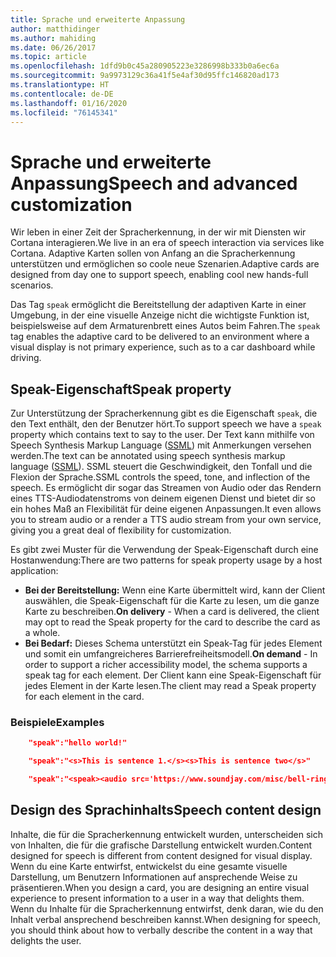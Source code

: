 ```yaml
---
title: Sprache und erweiterte Anpassung
author: matthidinger
ms.author: mahiding
ms.date: 06/26/2017
ms.topic: article
ms.openlocfilehash: 1dfd9b0c45a280905223e3286998b333b0a6ec6a
ms.sourcegitcommit: 9a9973129c36a41f5e4af30d95ffc146820ad173
ms.translationtype: HT
ms.contentlocale: de-DE
ms.lasthandoff: 01/16/2020
ms.locfileid: "76145341"
---
```

# <a name="speech-and-advanced-customization"></a><span data-ttu-id="392f9-102">Sprache und erweiterte Anpassung</span><span class="sxs-lookup"><span data-stu-id="392f9-102">Speech and advanced customization</span></span>
<span data-ttu-id="392f9-103">Wir leben in einer Zeit der Spracherkennung, in der wir mit Diensten wir Cortana interagieren.</span><span class="sxs-lookup"><span data-stu-id="392f9-103">We live in an era of speech interaction via services like Cortana.</span></span>  <span data-ttu-id="392f9-104">Adaptive Karten sollen von Anfang an die Spracherkennung unterstützen und ermöglichen so coole neue Szenarien.</span><span class="sxs-lookup"><span data-stu-id="392f9-104">Adaptive cards are designed from day one to support speech, enabling cool new hands-full scenarios.</span></span>

<span data-ttu-id="392f9-105">Das Tag `speak` ermöglicht die Bereitstellung der adaptiven Karte in einer Umgebung, in der eine visuelle Anzeige nicht die wichtigste Funktion ist, beispielsweise auf dem Armaturenbrett eines Autos beim Fahren.</span><span class="sxs-lookup"><span data-stu-id="392f9-105">The `speak` tag enables the adaptive card to be delivered to an environment where a visual display is not primary experience, such as to a car dashboard while driving.</span></span> 

## <a name="speak-property"></a><span data-ttu-id="392f9-106">Speak-Eigenschaft</span><span class="sxs-lookup"><span data-stu-id="392f9-106">Speak property</span></span>
<span data-ttu-id="392f9-107">Zur Unterstützung der Spracherkennung gibt es die Eigenschaft `speak`, die den Text enthält, den der Benutzer hört.</span><span class="sxs-lookup"><span data-stu-id="392f9-107">To support speech we have a `speak` property which contains text to say to the user.</span></span> <span data-ttu-id="392f9-108">Der Text kann mithilfe von Speech Synthesis Markup Language ([SSML](https://msdn.microsoft.com/library/office/hh361578)) mit Anmerkungen versehen werden.</span><span class="sxs-lookup"><span data-stu-id="392f9-108">The text can be annotated using speech synthesis markup language ([SSML](https://msdn.microsoft.com/library/office/hh361578)).</span></span> <span data-ttu-id="392f9-109">SSML steuert die Geschwindigkeit, den Tonfall und die Flexion der Sprache.</span><span class="sxs-lookup"><span data-stu-id="392f9-109">SSML controls the speed, tone, and inflection of the speech.</span></span>  <span data-ttu-id="392f9-110">Es ermöglicht dir sogar das Streamen von Audio oder das Rendern eines TTS-Audiodatenstroms von deinem eigenen Dienst und bietet dir so ein hohes Maß an Flexibilität für deine eigenen Anpassungen.</span><span class="sxs-lookup"><span data-stu-id="392f9-110">It even allows you to stream audio or a render a TTS audio stream from your own service, giving you a great deal of flexibility for customization.</span></span>

<span data-ttu-id="392f9-111">Es gibt zwei Muster für die Verwendung der Speak-Eigenschaft durch eine Hostanwendung:</span><span class="sxs-lookup"><span data-stu-id="392f9-111">There are two patterns for speak property usage by a host application:</span></span>

* <span data-ttu-id="392f9-112">**Bei der Bereitstellung:** Wenn eine Karte übermittelt wird, kann der Client auswählen, die Speak-Eigenschaft für die Karte zu lesen, um die ganze Karte zu beschreiben.</span><span class="sxs-lookup"><span data-stu-id="392f9-112">**On delivery** - When a card is delivered, the client may opt to read the Speak property for the card to describe the card as a whole.</span></span>
* <span data-ttu-id="392f9-113">**Bei Bedarf:** Dieses Schema unterstützt ein Speak-Tag für jedes Element und somit ein umfangreicheres Barrierefreiheitsmodell.</span><span class="sxs-lookup"><span data-stu-id="392f9-113">**On demand** - In order to support a richer accessibility model, the schema supports a speak tag for each element.</span></span> <span data-ttu-id="392f9-114">Der Client kann eine Speak-Eigenschaft für jedes Element in der Karte lesen.</span><span class="sxs-lookup"><span data-stu-id="392f9-114">The client may read a Speak property  for each element in the card.</span></span>

### <a name="examples"></a><span data-ttu-id="392f9-115">Beispiele</span><span class="sxs-lookup"><span data-stu-id="392f9-115">Examples</span></span>

```json
    "speak":"hello world!"

    "speak":"<s>This is sentence 1.</s><s>This is sentence two</s>"

    "speak":"<speak><audio src='https://www.soundjay.com/misc/bell-ringing-04.mp3'/><s>Time to wake up!</s></speak>"
```

## <a name="speech-content-design"></a><span data-ttu-id="392f9-116">Design des Sprachinhalts</span><span class="sxs-lookup"><span data-stu-id="392f9-116">Speech content design</span></span>

<span data-ttu-id="392f9-117">Inhalte, die für die Spracherkennung entwickelt wurden, unterscheiden sich von Inhalten, die für die grafische Darstellung entwickelt wurden.</span><span class="sxs-lookup"><span data-stu-id="392f9-117">Content designed for speech is different from content designed for visual display.</span></span> <span data-ttu-id="392f9-118">Wenn du eine Karte entwirfst, entwickelst du eine gesamte visuelle Darstellung, um Benutzern Informationen auf ansprechende Weise zu präsentieren.</span><span class="sxs-lookup"><span data-stu-id="392f9-118">When you design a card, you are designing an entire visual experience to present information to a user in a way that delights them.</span></span> <span data-ttu-id="392f9-119">Wenn du Inhalte für die Spracherkennung entwirfst, denk daran, wie du den Inhalt verbal ansprechend beschreiben kannst.</span><span class="sxs-lookup"><span data-stu-id="392f9-119">When designing for speech, you should think about how to verbally describe the content in a way that delights the user.</span></span>  
